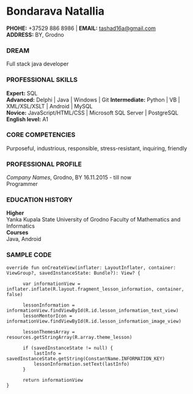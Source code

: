 # Bondarava Natallia  
**PHOHE:** +37529 886 8986  |  **EMAIL:** tashad16a@gmail.com  
**ADDRESS:** BY, Grodno  

### DREAM
Full stack java developer  

### PROFESSIONAL SKILLS  
**Expert:** SQL  
**Advanced:** Delphi | Java | Windows | Git
**Intermediate:** Python | VB | XML/XSL/XSLT | Android | MySQL  
**Novice:** JavaScript/HTML/CSS | Microsoft SQL Server | PostgreSQL  
**English level:** A1  

### CORE COMPETENCIES
Purposeful, industrious, responsible, stress-resistant, inquiring, friendly

### PROFESSIONAL PROFILE
*Company Names*, Grodno, BY	16.11.2015 - till now  
Programmer 

### EDUCATION HISTORY
**Higher**  
Yanka Kupala State University of Grodno Faculty of Mathematics and Informatics  
**Сourses**  
Java, Android  

### SAMPLE CODE
    override fun onCreateView(inflater: LayoutInflater, container: ViewGroup?, savedInstanceState: Bundle?): View? {
    
          var informationView = inflater.inflate(R.layout.fragment_lesson_information, container, false)
  
          lessonInformation = informationView.findViewById(R.id.lesson_information_text_view)
          lessonMentorIcon = informationView.findViewById(R.id.lesson_information_image_view)
  
          lessonThemesArray = resources.getStringArray(R.array.theme_lesson)
  
          if (savedInstanceState != null) {
              lastInfo = savedInstanceState.getString(ConstantName.INFORMATION_KEY)
              lessonInformation.setText(lastInfo)
          }
  
          return informationView
    }
